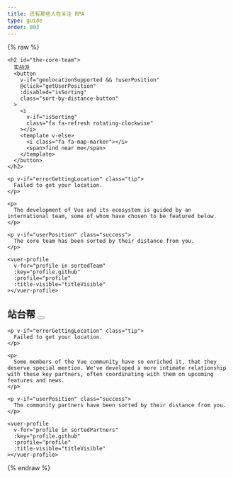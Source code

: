 ```yaml
---
title: 还有那些人在关注 RPA
type: guide
order: 803
---
```


{% raw %}
<script id="vuer-profile-template" type="text/template">
  <div class="vuer">
    <div class="avatar">
      <img v-if="profile.github"
        :src="'https://github.com/' + profile.github + '.png'"
        :alt="profile.name" width=80 height=80>
    </div>
    <div class="profile">
      <h3 :data-official-title="profile.title">
        {{ profile.name }}
        <sup v-if="profile.title && titleVisible" v-html="profile.title"></sup>
      </h3>
      <dl>
        <template v-if="profile.reposOfficial">
          <dt>关注领域</dt>
          <dd>
            <ul>
              <li v-for="repo in profile.reposOfficial">
                <a :href="githubUrl('vuejs', repo)" target=_blank>{{ repo.name || repo }}</a>
              </li>
            </ul>
          </dd>
        </template>
        <template v-if="profile.github && profile.reposPersonal">
          <dt>Ecosystem</dt>
          <dd>
            <ul>
              <li v-for="repo in profile.reposPersonal">
                <a :href="githubUrl(profile.github, repo)" target=_blank>{{ repo.name || repo }}</a>
              </li>
            </ul>
          </dd>
        </template>
        <template v-if="profile.work">
          <dt>
            <i class="fa fa-briefcase"></i>
            <span class="sr-only">Work</span>
          </dt>
          <dd v-html="workHtml"></dd>
        </template>
        <span v-if="profile.distanceInKm" class="distance">
          <dt>
            <i class="fa fa-map-marker"></i>
            <span class="sr-only">Distance</span>
          </dt>
          <dd>
            About
            <span
              v-if="profile.distanceInKm <= 150"
              :title="profile.name + ' is close enough to commute to your location.'"
              class="user-match"
            >{{ textDistance }} away</span>
            <template v-else>{{ textDistance }} away</template>
            in {{ profile.city }}
          </dd>
        </span>
        <template v-else-if="profile.city">
          <dt>
            <i class="fa fa-map-marker"></i>
            <span class="sr-only">City</span>
          </dt>
          <dd>
            {{ profile.city }}
          </dd>
        </template>
        <template v-if="profile.languages">
          <dt>
            <i class="fa fa-globe"></i>
            <span class="sr-only">Languages</span>
          </dt>
          <dd v-html="languageListHtml" class="language-list"></dd>
        </template>
        <template v-if="profile.links">
          <dt>
            <i class="fa fa-link"></i>
            <span class="sr-only">Links</span>
          </dt>
          <dd>
            <ul>
              <li v-for="link in profile.links">
                <a :href="link" target=_blank>{{ minimizeLink(link) }}</a>
              </li>
            </ul>
          </dd>
        </template>
        <footer v-if="hasSocialLinks" class="social">
          <a class=github v-if="profile.github" :href="githubUrl(profile.github)">
            <i class="fa fa-github"></i>
            <span class="sr-only">Github</span>
          </a>
          <a class=twitter v-if="profile.twitter" :href="'https://twitter.com/' + profile.twitter">
            <i class="fa fa-twitter"></i>
            <span class="sr-only">Twitter</span>
          </a>
          <a class=codepen v-if="profile.codepen" :href="'https://codepen.io/' + profile.codepen">
            <i class="fa fa-codepen"></i>
            <span class="sr-only">CodePen</span>
          </a>
          <a class=weibo v-if="profile.weibo" :href="'https://weibo.com/' + profile.weibo">
            <i class="fa fa-weibo"></i>
            <span class="sr-only">微博</span>
          </a>
          <a class=zhihu v-if="profile.zhihu" :href="'https://www.zhihu.com/people/' + profile.zhihu">
            <i class="fa fa-zhihu"></i>
            <span class="sr-only">知乎</span>
          </a>
          <a class=weixin v-if="profile.weixin" :href="'https://weixin.com/' + profile.weixin">
            <i class="fa fa-weixin"></i>
            <span class="sr-only">微信</span>
          </a>          
        </footer>
      </dl>
    </div>
  </div>
</script>

<div id="team-members">
  <div class="team">

    <h2 id="the-core-team">
      实战派
      <button
        v-if="geolocationSupported && !userPosition"
        @click="getUserPosition"
        :disabled="isSorting"
        class="sort-by-distance-button"
      >
        <i
          v-if="isSorting"
          class="fa fa-refresh rotating-clockwise"
        ></i>
        <template v-else>
          <i class="fa fa-map-marker"></i>
          <span>find near me</span>
        </template>
      </button>
    </h2>

    <p v-if="errorGettingLocation" class="tip">
      Failed to get your location.
    </p>

    <p>
      The development of Vue and its ecosystem is guided by an international team, some of whom have chosen to be featured below.
    </p>

    <p v-if="userPosition" class="success">
      The core team has been sorted by their distance from you.
    </p>

    <vuer-profile
      v-for="profile in sortedTeam"
      :key="profile.github"
      :profile="profile"
      :title-visible="titleVisible"
    ></vuer-profile>
  </div>

  <div class="team">
    <h2 id="community-partners">
      站台帮
      <button
        v-if="geolocationSupported && !userPosition"
        @click="getUserPosition"
        :disabled="isSorting"
        class="sort-by-distance-button"
      >
        <i
          v-if="isSorting"
          class="fa fa-refresh rotating-clockwise"
        ></i>
        <template v-else>
          <i class="fa fa-map-marker"></i>
          <span>find near me</span>
        </template>
      </button>
    </h2>

    <p v-if="errorGettingLocation" class="tip">
      Failed to get your location.
    </p>

    <p>
      Some members of the Vue community have so enriched it, that they deserve special mention. We've developed a more intimate relationship with these key partners, often coordinating with them on upcoming features and news.
    </p>

    <p v-if="userPosition" class="success">
      The community partners have been sorted by their distance from you.
    </p>

    <vuer-profile
      v-for="profile in sortedPartners"
      :key="profile.github"
      :profile="profile"
      :title-visible="titleVisible"
    ></vuer-profile>
  </div>
</div>

<script>
(function () {
  var cityCoordsFor = {
    'Annecy, France': [45.899247, 6.129384],
    'Alicante, Spain' : [38.346543, -0.483838],
    'Bangalore, India': [12.971599, 77.594563],
    'Beijing, China': [39.904200, 116.407396],
    'Bordeaux, France': [44.837789, -0.579180],
    'Bucharest, Romania': [44.426767, 26.102538],
    'Chengdu, China': [30.572815, 104.066801],
    'Chongqing, China': [29.431586, 106.912251],
    'Denver, CO, USA': [39.739236, -104.990251],
    'Dubna, Russia': [56.732020, 37.166897],
    'East Lansing, MI, USA': [42.736979, -84.483865],
    'Hangzhou, China': [30.274084, 120.155070],
    'Jersey City, NJ, USA': [40.728157, -74.558716],
    'Kingston, Jamaica': [18.017874, -76.809904],
    'Krasnodar, Russia': [45.039267, 38.987221],
    'Lansing, MI, USA': [42.732535, -84.555535],
    'London, UK': [51.507351, -0.127758],
    'Lyon, France': [45.764043, 4.835659],
    'Mannheim, Germany': [49.487459, 8.466039],
    'Moscow, Russia': [55.755826, 37.617300],
    'Munich, Germany': [48.137154, 11.576124],
    'Orlando, FL, USA': [28.538335, -81.379236],
    'Paris, France': [48.856614, 2.352222],
    'China': [52.4006553, 16.761583],
    'Seoul, South Korea': [37.566535, 126.977969],
    'Shanghai, China': [31.230390, 121.473702],
    'Taquaritinga, Brazil': [-21.430094, -48.515285],
    'Tehran, Iran': [35.689197, 51.388974],
    'Thessaloniki, Greece': [40.640063, 22.944419],
    'Tokyo, Japan': [35.689487, 139.691706],
    'Toronto, Canada': [43.653226, -79.383184],
    'Wrocław, Poland': [51.107885, 17.038538]
  }
  var languageNameFor = {
    en: 'English',
    zh: '中文',
    vi: 'Tiếng Việt',
    pl: 'Polski',
    pt: 'Português',
    ru: 'Русский',
    jp: '日本語',
    fr: 'Français',
    de: 'Deutsch',
    el: 'Ελληνικά',
    es: 'Español',
    hi: 'हिंदी',
    fa: 'فارسی',
    ko: '한국어',
    ro: 'Română'
  }

  var team = [
  {
    name: 'Saurav',
    title: '',
    city: 'India',
    languages: ['en'],
    weixin: '',
    github: '111',
    weibo: '',
    zhihu: '',
    work: {
      role: 'Senior Research Analyst',
      org: 'Edureka'
    },
    reposOfficial: [
      'Top Writer - RPA & UiPath Technology is a kind monster, I believe.'
    ],
    links: [
      'http://www.linkedin.com/in/saurav25',
      'https://www.facebook.com/prratt'
    ]
  },
  {
    name: 'Tolani Jaiye-Tikolo',
    title: '',
    city: 'Ireland',
    languages: ['en'],
    weixin: '',
    github: '111',
    weibo: '',
    zhihu: '',
    work: {
      role: 'Robotic Process Automation (RPA) Developer',
      org: 'Blue Prism'
    },
    reposOfficial: [
      'Top Writer - RPA'
    ],
    links: [
      'https://www.facebook.com/'
    ]
  },
    {
    name: 'Siyong Liu',
    title: '',
    city: 'Singapore',
    languages: ['en'],
    weixin: '',
    github: '111',
    weibo: '',
    zhihu: '',
    work: {
      role: 'Thought Leader in Robotic Process Automaton.',
      org: ''
    },
    reposOfficial: [
      'Top Writer - RPA & UiPath'
    ],
    links: [
      'https://www.cfb-bots.com/blog',
      'https://www.linkedin.com/in/siyong-liu-20027210/'
    ]
  }, 
    {
    name: 'Saurav',
    title: '',
    city: 'China',
    languages: ['en'],
    weixin: '',
    github: '111',
    weibo: '',
    zhihu: '',
    work: {
      role: 'Technology is a kind monster, I believe.',
      org: ''
    },
    reposOfficial: [
      'Top Writer - RPA & UiPath'
    ],
    links: [
      'http://www.linkedin.com/in/saurav25',
      'https://www.facebook.com/prratt'
    ]
  }, 
  {
    name: '中国安防展览网AFzhan',
    title: '',
    city: 'China',
    languages: ['zh'],
    weixin: 'afzhan2005',
    github: '111',
    weibo: 'afzhan',
    zhihu: 'liang-yigang',
    work: {
      role: '官方微博',
      org: '浙江兴旺宝明通网络有限公司'
    },
    reposOfficial: [
      '自动化'
    ],
    links: [
      'http://www.afzhan.com'
    ]
  }  

  ]

  team = team.concat(shuffle([
    {
      name: '任子旭',
      title: 'Good Word Putter-Togetherer',
      city: 'China',
      languages: ['zh'],
      github: '111',
      twitter: '',
      gongzhonghao: 'RPA2018',
      weixin: 'rrenzixu',     
      zhihu: 'ZackRen',            
      work: {
        role: 'IT咨询',
        org: '致同会计师事务所'
      },
      reposOfficial: [
       'RPA'
      ],
      links: [
        '13811054515@126.com'
      ]
    },
    {
      name: '梁一纲',
      city: 'China',
      languages: ['zh'],
      github: '111',
      twitter: '',
      gongzhonghao: '',
      weixin: 'cunama',     
      zhihu: 'liang-yigang',            
      work: {
        role: '咨询/流程优化/开发',
        org: '埃森哲'
      },
      reposOfficial: [
       'RPA'
      ],
      links: [
        ''
      ]
    },
    {
      name: '猫奴二胖子',
      city: 'China',
      languages: ['zh'],
      github: '111',
      twitter: '',
      gongzhonghao: '',
      weixin: '',     
      zhihu: 'erpangzier',            
      work: {
        role: '咨询/流程优化/开发',
        org: 'xx'
      },
      reposOfficial: [
       '职业猫奴'
      ],
      links: [
        ''
      ]
    },
    {
      name: '徐鹏程',
      city: 'China',
      languages: ['zh'],
      github: '111',
      twitter: '',
      gongzhonghao: '',
      weixin: '',     
      zhihu: 'erpangzier',            
      work: {
        role: 'CIO',
        org: 'HRIS'
      },
      reposOfficial: [
       'RPA'
      ],
      links: [
        'https://www.zhihu.com/people/xu-peng-cheng-72-14/activities'
      ]
    },
    {
      name: 'slice',
      city: 'China',
      languages: ['zh'],
      github: '111',
      twitter: '',
      gongzhonghao: '',
      weixin: '',     
      zhihu: 'pyj-8-53',            
      work: {
        role: '',
        org: ''
      },
      reposOfficial: [
       'RPA'
      ],
      links: [
        'https://www.zhihu.com/people/pyj-8-53/activities'
      ]
    },
    {
      name: '陈键',
      city: 'China',
      languages: ['zh'],
      github: '111',
      twitter: '',
      gongzhonghao: '',
      weixin: '',     
      zhihu: 'chen-jian-34',            
      work: {
        role: '键精灵（RPA）开发者',
        org: ''
      },
      reposOfficial: [
       'RPA'
      ],
      links: [
        'https://www.zhihu.com/people/chen-jian-34/activities'
      ]
    },
    {
      name: 'joseph',
      city: 'China',
      languages: ['zh'],
      github: '111',
      twitter: '',
      gongzhonghao: '',
      weixin: '',     
      zhihu: 'chen-jian-34',            
      work: {
        role: '外包程序狗',
        org: ''
      },
      reposOfficial: [
       'RPA'
      ],
      links: [
        'https://www.zhihu.com/people/chen-jian-34/activities'
      ]
}       


 ]))

  var partners = [
    {
      name: '折向东',
      city: 'China',
      languages: ['zh'],
      github: '111',
      twitter: '',
      gongzhonghao: '瞎说开发那些事',
      weixin: '',     
      zhihu: 'xdong-she',            
      work: {
        role: '软件开发工程师',
        org: 'HPE'
      },
      reposOfficial: [
       'RPA'
      ],
      links: [
        'https://www.zhihu.com/people/xdong-she/activities'
      ]
}  ]

  Vue.component('vuer-profile', {
    template: '#vuer-profile-template',
    props: {
      profile: Object,
      titleVisible: Boolean
    },
    computed: {
      workHtml: function () {
        var work = this.profile.work
        var html = ''
        if (work.orgUrl) {
          html += '<a href="' + work.orgUrl + '" target="_blank">'
          if (work.org) {
            html += work.org
          } else {
            this.minimizeLink(work.orgUrl)
          }
          html += '</a>'
        } else if (work.org) {
          html += work.org
        }
        if (work.role) {
          if (html.length > 0) {
            html = work.role + ' @ ' + html
          } else {
            html = work.role
          }
        }
        return html
      },
      textDistance: function () {
        var distanceInKm = this.profile.distanceInKm || 0
        if (this.$root.useMiles) {
          return roundDistance(kmToMi(distanceInKm)) + ' miles'
        } else {
          return roundDistance(distanceInKm) + ' km'
        }
      },
      languageListHtml: function () {
        var vm = this
        var nav = window.navigator
        if (!vm.profile.languages) return ''
        var preferredLanguageCode = nav.languages
          // The preferred language set in the browser
          ? nav.languages[0]
          : (
              // The system language in IE
              nav.userLanguage ||
              // The language in the current page
              nav.language
            )
        return (
          '<ul><li>' +
          vm.profile.languages.map(function (languageCode, index) {
            var language = languageNameFor[languageCode]
            if (
              languageCode !== 'en' &&
              preferredLanguageCode &&
              languageCode === preferredLanguageCode.slice(0, 2)
            ) {
              return (
                '<span ' +
                  'class="user-match" ' +
                  'title="' +
                    vm.profile.name +
                    ' can give technical talks in your preferred language.' +
                  '"' +
                '\>' + language + '</span>'
              )
            }
            return language
          }).join('</li><li>') +
          '</li></ul>'
        )
      },
      hasSocialLinks: function () {
        return this.profile.github || this.profile.twitter || this.profile.codepen || this.profile.weibo || this.profile.weixin  || this.profile.gongzhonghao
      }
    },
    methods: {
      minimizeLink: function (link) {
        return link
          .replace(/^https?:\/\/(www\.)?/, '')
          .replace(/\/$/, '')
          .replace(/^mailto:/, '')
      },
      /**
       * Generate a GitHub URL using a repo and a handle.
       */
      githubUrl: function (handle, repo) {
        if (repo && repo.url) {
          return repo.url
        }
        if (repo && repo.indexOf('/') !== -1) {
          // If the repo name has a slash, it must be an organization repo.
          // In such a case, we discard the (personal) handle.
          return (
            'https://github.com/' +
            repo.replace(/\/\*$/, '')
          )
        }
        return 'https://github.com/' + handle + '/' + (repo || '')
      }
    }
  })

  new Vue({
    el: '#team-members',
    data: {
      team: team,
      partners: shuffle(partners),
      geolocationSupported: false,
      isSorting: false,
      errorGettingLocation: false,
      userPosition: null,
      useMiles: false,
      konami: {
        position: 0,
        code: [38, 38, 40, 40, 37, 39, 37, 39, 66, 65]
      }
    },
    computed: {
      sortedTeam: function () {
        return this.sortVuersByDistance(this.team)
      },
      sortedPartners: function () {
        return this.sortVuersByDistance(this.partners)
      },
      titleVisible: function () {
        return this.konami.code.length === this.konami.position
      }
    },
    created: function () {
      var nav = window.navigator
      if ('geolocation' in nav) {
        this.geolocationSupported = true
        var imperialLanguageCodes = [
          'en-US', 'en-MY', 'en-MM', 'en-BU', 'en-LR', 'my', 'bu'
        ]
        if (imperialLanguageCodes.indexOf(nav.language) !== -1) {
          this.useMiles = true
        }
      }
      document.addEventListener('keydown', this.konamiKeydown)
    },
    beforeDestroy: function () {
      document.removeEventListener('keydown', this.konamiKeydown)
    },
    methods: {
      getUserPosition: function () {
        var vm = this
        var nav = window.navigator
        vm.isSorting = true
        nav.geolocation.getCurrentPosition(
          function (position) {
            vm.userPosition = position
            vm.isSorting = false
          },
          function (error) {
            vm.isSorting = false
            vm.errorGettingLocation = true
          },
          {
            enableHighAccuracy: true
          }
        )
      },
      sortVuersByDistance: function (vuers) {
        var vm = this
        if (!vm.userPosition) return vuers
        var vuersWithDistances = vuers.map(function (vuer) {
          var cityCoords = cityCoordsFor[vuer.city]
          return Object.assign({}, vuer, {
            distanceInKm: getDistanceFromLatLonInKm(
              vm.userPosition.coords.latitude,
              vm.userPosition.coords.longitude,
              cityCoords[0],
              cityCoords[1]
            )
          })
        })
        vuersWithDistances.sort(function (a, b) {
          return (
            a.distanceInKm -
            b.distanceInKm
          )
        })
        return vuersWithDistances
      },
      konamiKeydown: function (event) {
        if (this.titleVisible) {
          return
        }

        if (event.keyCode !== this.konami.code[this.konami.position++]) {
          this.konami.position = 0
        }
      }
    }
  })

  /**
  * Shuffles array in place.
  * @param {Array} a items The array containing the items.
  */
  function shuffle (a) {
    a = a.concat([])
    if (window.location.hostname === 'localhost') {
      return a
    }
    var j, x, i
    for (i = a.length; i; i--) {
      j = Math.floor(Math.random() * i)
      x = a[i - 1]
      a[i - 1] = a[j]
      a[j] = x
    }
    return a
  }

  /**
  * Calculates great-circle distances between the two points – that is, the shortest distance over the earth’s surface – using the Haversine formula.
  * @param {Number} lat1 The latitude of the 1st location.
  * @param {Number} lon1 The longitute of the 1st location.
  * @param {Number} lat2 The latitude of the 2nd location.
  * @param {Number} lon2 The longitute of the 2nd location.
  */
  function getDistanceFromLatLonInKm(lat1,lon1,lat2,lon2) {
    var R = 6371 // Radius of the earth in km
    var dLat = deg2rad(lat2-lat1)  // deg2rad below
    var dLon = deg2rad(lon2-lon1)
    var a =
      Math.sin(dLat/2) * Math.sin(dLat/2) +
      Math.cos(deg2rad(lat1)) * Math.cos(deg2rad(lat2)) *
      Math.sin(dLon/2) * Math.sin(dLon/2)
    var c = 2 * Math.atan2(Math.sqrt(a), Math.sqrt(1-a))
    var d = R * c // Distance in km
    return d
  }

  function deg2rad(deg) {
    return deg * (Math.PI/180)
  }

  function kmToMi (km) {
    return km * 0.62137
  }

  function roundDistance (num) {
    return Number(Math.ceil(num).toPrecision(2))
  }
})()
</script>
{% endraw %}

